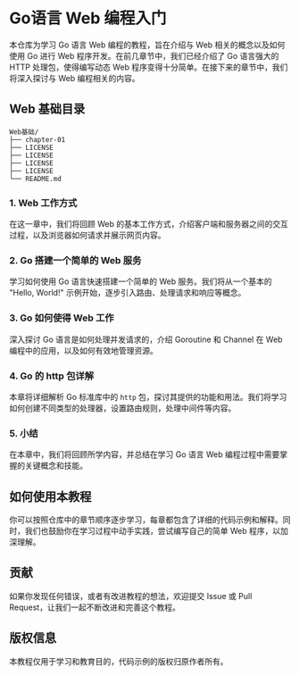# Go语言 Web 编程入门

本仓库为学习 Go 语言 Web 编程的教程，旨在介绍与 Web 相关的概念以及如何使用 Go 进行 Web 程序开发。在前几章节中，我们已经介绍了 Go 语言强大的 HTTP 处理包，使得编写动态 Web 程序变得十分简单。在接下来的章节中，我们将深入探讨与 Web 编程相关的内容。

## Web 基础目录

```shell
Web基础/
├── chapter-01
├── LICENSE
├── LICENSE
├── LICENSE
├── LICENSE
└── README.md
```

### 1. Web 工作方式
在这一章中，我们将回顾 Web 的基本工作方式，介绍客户端和服务器之间的交互过程，以及浏览器如何请求并展示网页内容。

### 2. Go 搭建一个简单的 Web 服务
学习如何使用 Go 语言快速搭建一个简单的 Web 服务。我们将从一个基本的 "Hello, World!" 示例开始，逐步引入路由、处理请求和响应等概念。

### 3. Go 如何使得 Web 工作
深入探讨 Go 语言是如何处理并发请求的，介绍 Goroutine 和 Channel 在 Web 编程中的应用，以及如何有效地管理资源。

### 4. Go 的 http 包详解
本章将详细解析 Go 标准库中的 `http` 包，探讨其提供的功能和用法。我们将学习如何创建不同类型的处理器，设置路由规则，处理中间件等内容。

### 5. 小结
在本章中，我们将回顾所学内容，并总结在学习 Go 语言 Web 编程过程中需要掌握的关键概念和技能。

## 如何使用本教程

你可以按照仓库中的章节顺序逐步学习，每章都包含了详细的代码示例和解释。同时，我们也鼓励你在学习过程中动手实践，尝试编写自己的简单 Web 程序，以加深理解。

## 贡献

如果你发现任何错误，或者有改进教程的想法，欢迎提交 Issue 或 Pull Request，让我们一起不断改进和完善这个教程。

## 版权信息

本教程仅用于学习和教育目的，代码示例的版权归原作者所有。

